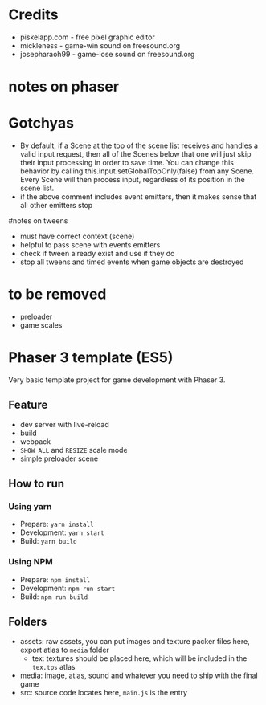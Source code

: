 # Credits

-   piskelapp.com - free pixel graphic editor
-   mickleness - game-win sound on freesound.org
-   josepharaoh99 - game-lose sound on freesound.org

# notes on phaser

# Gotchyas

-   By default, if a Scene at the top of the scene list receives and handles a valid input request, then all of the Scenes below that one will just skip their input processing in order to save time. You can change this behavior by calling this.input.setGlobalTopOnly(false) from any Scene. Every Scene will then process input, regardless of its position in the scene list.
-   if the above comment includes event emitters, then it makes sense that all other emitters stop

#notes on tweens

-   must have correct context (scene)
-   helpful to pass scene with events emitters
-   check if tween already exist and use if they do
-   stop all tweens and timed events when game objects are destroyed

# to be removed

-   preloader
-   game scales

# Phaser 3 template (ES5)

Very basic template project for game development with Phaser 3.

## Feature

-   dev server with live-reload
-   build
-   webpack
-   `SHOW_ALL` and `RESIZE` scale mode
-   simple preloader scene

## How to run

### Using yarn

-   Prepare: `yarn install`
-   Development: `yarn start`
-   Build: `yarn build`

### Using NPM

-   Prepare: `npm install`
-   Development: `npm run start`
-   Build: `npm run build`

## Folders

-   assets: raw assets, you can put images and texture packer files here, export atlas to `media` folder
    -   tex: textures should be placed here, which will be included
        in the `tex.tps` atlas
-   media: image, atlas, sound and whatever you need to ship with the final game
-   src: source code locates here, `main.js` is the entry
